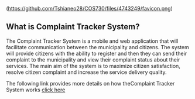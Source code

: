 (https://github.com/Tshianeo28/COS730/files/4743249/favicon.png)

## What is Complaint Tracker System?

The Complaint Tracker System is a mobile and web application that will facilitate communication between
the municipality and citizens. The system will provide citizens with the ability to register and then they can
send their complaint to the municipality and view their complaint status about their services. The main aim
of the system is to maximize citizen satisfaction, resolve citizen complaint and increase the service delivery
quality. 

The following link provides more details on how theComplaint Tracker System works [click here](https://drive.google.com/file/d/0B8nGH8-WBYjCaGVZZFpubjJZTkk/view?usp=sharing)
